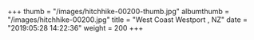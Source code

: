 +++
thumb = "/images/hitchhike-00200-thumb.jpg"
albumthumb = "/images/hitchhike-00200.jpg"
title = "West Coast Westport , NZ"
date = "2019:05:28 14:22:36"
weight = 200
+++
